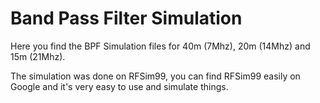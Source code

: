 # Band Pass Filter Simulation

Here you find the BPF Simulation files for 40m (7Mhz), 20m (14Mhz) and 15m (21Mhz).

The simulation was done on RFSim99, you can find RFSim99 easily on Google and it's very easy to use and simulate things.
